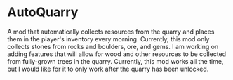 # AutoQuarry
A mod that automatically collects resources from the quarry and places them in the player's inventory every morning. Currently, this mod only collects stones from rocks and boulders, ore, and gems. I am working on adding features that will allow for wood and other resources to be collected from fully-grown trees in the quarry. Currently, this mod works all the time, but I would like for it to only work after the quarry has been unlocked.
